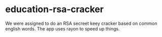# education-rsa-cracker

We were assigned to do an RSA secreet keey cracker based on common english words. The app uses rayon to speed up things.

